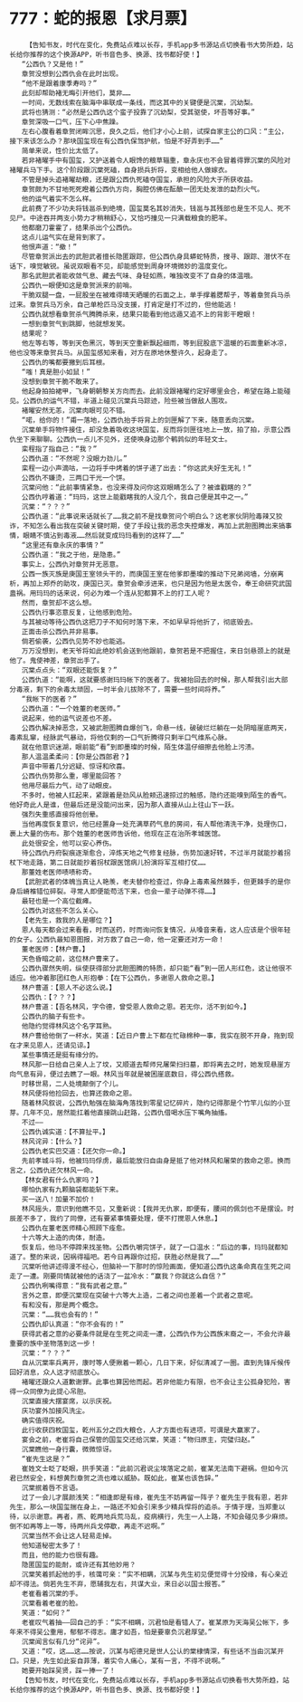 # 777：蛇的报恩【求月票】
        【告知书友，时代在变化，免费站点难以长存，手机app多书源站点切换看书大势所趋，站长给你推荐的这个换源APP，听书音色多、换源、找书都好使！】
       “公西仇？又是他！”
       章贺没想到公西仇会在此时出现。
       “他不是跟着康季寿吗？”
       此刻却帮助褚无晦引开他们，莫非……
       一时间，无数线索在脑海中串联成一条线，而这其中的关键便是沉棠，沉幼梨。
       武将也猜测：“必然是公西仇这个蛮子投靠了沉幼梨，受其驱使，坏吾等好事。”
       章贺深吸一口气，压下心中焦躁。
       左右心腹看着章贺闭眸沉思，良久之后，他们才小心上前，试探自家主公的口风：“主公，接下来该怎么办？那块国玺现在有公西仇保驾护航，怕是不好弄到手……”
       简单来说，性价比太低了。
       若非褚曜手中有国玺，又护送着令人眼馋的粮草辎重，章永庆也不会冒着得罪沉棠的风险对褚曜兵马下手。这个阶段跟沉棠死磕，自身损兵折将，变相给他人做嫁衣。
       不管是掉头追褚曜劫粮，还是跟公西仇死磕夺国玺，承担的风险大于所获收益。
       章贺颇为不甘地死死瞪着公西仇方向，胸腔仿佛在酝酿一团无处发泄的勐烈火气。
       他的运气着实不怎么样。
       此前费了不少功夫将钱邕杀到绝境，国玺莫名其妙消失，钱邕与其残部也是生不见人、死不见尸。中途吞并两支小势力才稍稍舒心，又恰巧撞见一只满载粮食的肥羊。
       他都磨刀霍霍了，结果杀出个公西仇。
       这点儿运气实在是背到家了。
       他恨声道：“撤！”
       尽管章贺派出去的武胆武者擅长隐匿跟踪，但公西仇身具蟒蛇特质，搜寻、跟踪、潜伏不在话下，嗅觉敏锐。虽说双眼看不见，却能感觉到周身环境微妙的温度变化。
       那名武胆武者能收敛气息、藏去气味、身轻如燕，唯独改变不了自身的体温哦。
       公西仇一眼便知这是章贺派来的前哨。
       干脆双腿一盘，一屁股坐在被难得晴天晒暖的石面之上，单手撑着腮帮子，等着章贺兵马杀过来。章贺兵马万余，自己单枪匹马没支援，打肯定是打不过的，但他能逃！
       公西仇就想看章贺杀气腾腾杀来，结果只能看到他远遁又追不上的背影干瞪眼！
       一想到章贺气到跳脚，他就想发笑。
       结果呢？
       他左等右等，等到天色黑沉，等到天空重新飘起细雨，等到屁股底下温暖的石面重新冰凉，他也没等来章贺兵马。从国玺感知来看，对方在原地休整许久，起身走了。
       公西仇的嘴都要撇到后耳根。
       “嗤！真是胆小如鼠！”
       没想到章贺干脆不敢来了。
       他起身拍拍裙甲，飞身朝朝黎关方向而去。此前没跟褚曜约定好哪里会合，希望在路上能碰见。公西仇的运气不错，半道上碰见沉棠兵马踪迹，险些被当做敌人围攻。
       褚曜安然无恙，沉棠肉眼可见不错。
       “喏，给你的！”甫一落地，公西仇抬手将背上的剑匣解了下来，随意丢向沉棠。
       沉棠单手将物件接住，却没急着吸收这块国玺，反而将剑匣往地上一放，拍了拍，示意公西仇坐下来聊聊。公西仇一点儿不见外，还使唤身边那个鹌鹑似的年轻文士。
       栾程指了指自己：“我？”
       公西仇道：“不然呢？没眼力劲儿。”
       栾程一边小声滴咕，一边将手中烤着的饼子递了出去：“你这武夫好生无礼！”
       公西仇不嫌烫，三两口干光一个饼。
       沉棠问他：“此前事情紧急，也没来得及问你这双眼睛怎么了？被谁戳瞎的？”
       公西仇哼着道：“玛玛，这世上能戳瞎我的人没几个，我自己便是其中之一。”
       沉棠：“？？？”
       公西仇道：“此事说来话就长了……我之前不是找章贺问个明白么？这老家伙阴险毒辣又狡诈，不知怎么看出我在突破关键时期，使了手段让我的恶念失控爆发，再加上武胆图腾出来搞事情，眼睛不慎沾到毒液……然后就变成玛玛看到的这样了……”
       “这里还有章永庆的事情？”
       公西仇道：“我之于他，是隐患。”
       事实上，公西仇对章贺并无恶意。
       公西一族灭族是庚国王室领头干的，而庚国王室在他爹即墨璨的推动下兄弟阋墙，分崩离析，再加上郑乔的助攻，庚国已灭。章贺会牵涉进来，也只是因为他是太医令，奉王命研究武国蛊祸。用玛玛的话来说，何必为难一个连从犯都算不上的打工人呢？
       然而，章贺却不这么想。
       公西仇行事恣意反复，让他感到危险。
       与其被动等待公西仇这把刀子不知何时落下来，不如早早将他折了，彻底毁去。
       正面击杀公西仇并非易事。
       倘若偷袭，公西仇见势不妙也能逃。
       万万没想到，老天爷将如此绝妙机会送到他跟前，章贺若是不把握住，来日剑悬颈上的就是他了。鬼使神差，章贺出手了。
       沉棠点点头：“双眼还能恢复？”
       公西仇道：“能啊，这就要感谢玛玛帐下的医者了。我被抬回去的时候，那人帮我引出大部分毒液，剩下的余毒太顽固，一时半会儿拔除不了，需要一些时间将养。”
       “我帐下的医者？”
       公西仇道：“一个姓董的老医师。”
       说起来，他的运气说差也不差。
       公西仇解决掉恶念，又被武胆图腾自爆创飞，命悬一线，破破烂烂躺在一处阴暗崖底两天，毒素乱窜，经脉武气暴动，将他仅剩的一口气折腾得只剩半口气维系心脉。
       就在他意识迷湖，眼前能“看”到即墨璨的时候，陌生体温仔细擦去他脸上污渍。
       那人温温柔柔问：【你是公西郎君？】
       声音中带着几分迟疑、惊讶和欣喜。
       公西仇伤势那么重，哪里能回答？
       他用尽最后力气，动了动眼皮。
       不多时，他被人扛起来，紧跟着是劲风从脸颊迅速掠过的触感，隐约还能嗅到陌生的香气。他好奇此人是谁，但最后还是没能问出来，因为那人直接从山上往山下一跃。
       强烈失重感直接将他创晕。
       当他再度恢复意识，他已经置身一处充满草药气息的房间，有人帮他清洗干净，处理伤口，裹上大量的伤布。那个姓董的老医师告诉他，他现在正在治所孝城医馆。
       此处很安全，他可以安心养伤。
       待公西仇丹府裂痕逐渐愈合，淬炼天地之气修复经脉，伤势加速好转，不过半月就能抄着拐杖下地走路，第二日就能抄着拐杖跟医馆病儿扮演将军互相打仗……
       那董姓老医师啧啧称奇。
       【武胆武者的体魄当真让人艳羡，老夫替你检查过，你身上毒素虽然棘手，但更棘手的是你身后嵴椎错位碎裂。寻常人即便能苟活下来，也会一辈子动弹不得……】
       最轻也是一个高位截瘫。
       公西仇对这些不怎么关心。
       【老先生，救我的人是哪位？】
       恩人每天都会过来看看，时而送药，时而询问恢复情况，从嗓音来看，这人应该是个很年轻的女子。公西仇最知恩图报，对方救了自己一命，他一定要还对方一命！
       董老医师：【林户曹。】
       天色昏暗之前，这位林户曹来了。
       公西仇骤然失明，纵使获得部分武胆图腾的特质，却只能“看”到一团人形红色，这让他很不适应。他冲着那团红色人形抱拳：【在下公西仇，多谢恩人救命之恩。】
       林户曹道：【恩人不必这么说。】
       公西仇：【？？？】
       林户曹道：【吾名林风，字令德，曾受恩人救命之恩。若无你，活不到如今。】
       公西仇的脑子有些卡。
       他隐约觉得林风这个名字耳熟。
       林户曹给他倒了一杯水，笑道：【近日户曹上下都在忙碌棉种一事，我实在脱不开身，拖到现在才来见恩人，还请见谅。】
       某些事情还是挺有缘分的。
       林风那一日给自己亲人上了坟，又顺道去帮师兄屠荣扫扫墓，即将离去之时，她发现悬崖方向气息有异，便过去瞧了一眼。林风当年就是被困崖底数日，得公西仇搭救。
       时移世易，二人处境颠倒了个儿。
       林风便将他捡回去，也算还救命之恩。
       随着林风叙说，公西仇勉强在脑海角落找到零星记忆碎片，隐约记得那是个竹竿儿似的小豆芽。几年不见，居然能扛着他直接跳山赶路，公西仇借喝水压下嘴角抽搐。
       不过——
       公西仇诚实道：【不算扯平。】
       林风诧异：【什么？】
       公西仇老实巴交道：【还欠你一命。】
       先前孝城斗将，他被玛玛俘虏，最后能放归自由身是抵了他对林风和屠荣的救命之恩。换而言之，公西仇还欠林风一命。
       【林女君有什么仇家吗？】
       哪怕仇家有九颗脑袋都能斩下来。
       买一送八！加量不加价！
       林风摇头，意识到他瞧不见，又重新说：【我并无仇家，即便有，腰间的佩剑也不是摆设。时辰差不多了，我约了同僚，还有要紧事情要处理，便不打搅恩人休息。】
       公西仇在董老医师精心照顾下痊愈。
       十六等大上造的肉体，耐造。
       恢复后，他马不停蹄来找圣物。公西仇嚼完饼子，就了一口温水：“后边的事，玛玛就都知道了。整的来说，因祸得福吧。若今日再跟你过招，获胜必然是我了……”
       沉棠听他讲述得漫不经心，但脑补一下那时的惊险画面，便知道公西仇这条命真在生死之间走了一遭。刚要同情就被他的话浇了一盆冷水：“赢我？你就这么自信？”
       公西仇咧嘴得意：“我有武者之意。”
       言外之意，即便沉棠现在突破十六等大上造，二者之间也差着一个武者之意呢。
       有和没有，那是两个概念。
       沉棠：“……我也会有的！”
       公西仇却认真道：“你不会有的！”
       获得武者之意的必要条件就是在生死之间走一遭，公西仇作为公西族末裔之一，不会允许最重要的族中圣物落到这一步！
       沉棠：“？？？”
       自从沉棠率兵离开，康时等人便揪着一颗心，几日下来，好似清减了一圈。直到先锋斥候传回好消息，众人这才彻底放心。
       褚曜还跟众人道歉谢罪。此事也算因他而起。若非他能力有限，也不会让主公孤身犯险，害得一众同僚为此提心吊胆。
       沉棠直接大摆宴席，以示庆祝。
       庆功宴外加接风洗尘。
       确实值得庆祝。
       此行收获四枚国玺，乾州五分之四大粮仓，人才方面也有进项，可谓是大赢家了。
       宴会之前，老崔将自己保管的国玺交还给沉棠，笑道：“物归原主，完璧归赵。”
       沉棠瞧他一身行囊，微微惊讶。
       “崔先生这是？”
       崔姓文士眨了眨眼，拱手笑道：“此前沉君说尘埃落定之前，崔某无法南下避祸。但如今沉君已然安全，料想黄烈章贺之流也难以威胁。既如此，崔某也该告辞。”
       沉棠抿着唇不言语。
       过了一会儿才展颜浅笑：“相逢即是有缘，崔先生不妨再留一阵子？崔先生于我有恩，若非先生，那么一块国玺揣在身上，一路还不知会引来多少精兵悍将的追杀。于情于理，当郑重以待，以示谢意。再者，燕、乾两地兵荒马乱，疫病横行，先生一人上路，不知会碰见多少麻烦。倒不如再等上一等，待两州兵戈停歇，再走不迟啊。”
       沉棠当然不会让这人轻易走掉。
       他知道秘密太多了！
       而且，他的能力也很有趣。
       隐匿国玺的能耐，或许还有其他妙用？
       沉棠笑着抓起他的手，核蔼可亲：“实不相瞒，沉某与先生初见便觉得十分投缘，有心亲近却不得法。倘若先生不弃，愿辅我左右，共谋大业，来日必以国士报答。”
       老崔看着沉棠的手。
       沉棠看着老崔的脸。
       笑道：“如何？”
       老崔叹气着抽——回自己的手：“实不相瞒，沉君怕是看错人了。崔某原为天海吴公帐下，多年来不得吴公重用，郁郁不得志。庸才如吾，怕是要辜负沉君厚望。”
       沉棠闻言似有几分“诧异”。
       又道：“哎，这……这……按说，沉某与昭德兄是世人公认的棠棣情深，有些话不当由沉某开口。只是，先生如此妄自菲薄，着实令人痛心，某有一言，不得不说啊。”
       她要开始踩吴贤，踩一捧一了！
       【告知书友，时代在变化，免费站点难以长存，手机app多书源站点切换看书大势所趋，站长给你推荐的这个换源APP，听书音色多、换源、找书都好使！】